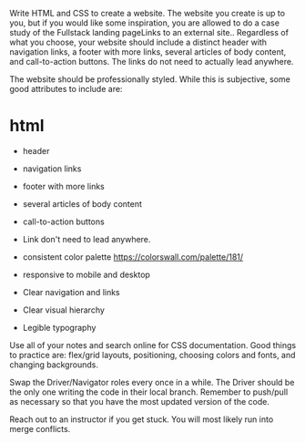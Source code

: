Write HTML and CSS to create a website. The website you create is up to you, but if you would like some inspiration, you are allowed to do a case study of the Fullstack landing pageLinks to an external site.. Regardless of what you choose, your website should include a distinct header with navigation links, a footer with more links, several articles of body content, and call-to-action buttons. The links do not need to actually lead anywhere.

The website should be professionally styled. While this is subjective, some good attributes to include are:
# html
- header
- navigation links
- footer with more links
- several articles of body content 
- call-to-action buttons
- Link don't need to lead anywhere.

- consistent color palette  https://colorswall.com/palette/181/
- responsive to mobile and desktop
- Clear navigation and links
- Clear visual hierarchy
- Legible typography

Use all of your notes and search online for CSS documentation. Good things to practice are: flex/grid layouts, positioning, choosing colors and fonts, and changing backgrounds.

Swap the Driver/Navigator roles every once in a while. The Driver should be the only one writing the code in their local branch. Remember to push/pull as necessary so that you have the most updated version of the code.

Reach out to an instructor if you get stuck. You will most likely run into merge conflicts.
